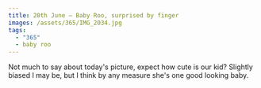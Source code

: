 ```yaml
---
title: 20th June — Baby Roo, surprised by finger
images: /assets/365/IMG_2034.jpg
tags:
  - "365"
  - baby roo
---
```

Not much to say about today's picture, expect how cute is our kid? Slightly biased I may be, but I think by any measure she's one good looking baby.